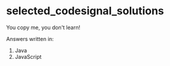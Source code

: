 # selected_codesignal_solutions
You copy me, you don't learn!

Answers written in:

1) Java 
2) JavaScript